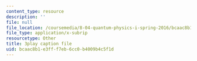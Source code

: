 ```yaml
---
content_type: resource
description: ''
file: null
file_location: /coursemedia/8-04-quantum-physics-i-spring-2016/bcaac8b1e3fff7eb6cc0b4009b4c5f1d_x_ngaeI00qU.srt
file_type: application/x-subrip
resourcetype: Other
title: 3play caption file
uid: bcaac8b1-e3ff-f7eb-6cc0-b4009b4c5f1d
---
```

